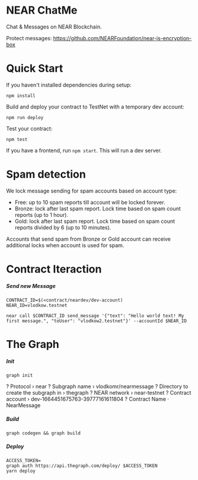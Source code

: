 NEAR ChatMe
==================

Chat & Messages on NEAR Blockchain.

Protect messages:
https://github.com/NEARFoundation/near-js-encryption-box


Quick Start
===========

If you haven't installed dependencies during setup:

    npm install

Build and deploy your contract to TestNet with a temporary dev account:

    npm run deploy

Test your contract:

    npm test

If you have a frontend, run `npm start`. This will run a dev server.


Spam detection
===============

We lock message sending for spam accounts based on account type:
- Free: up to 10 spam reports till account will be locked forever.
- Bronze: lock after last spam report. Lock time based on spam count reports (up to 1 hour).
- Gold: lock after last spam report. Lock time based on spam count reports divided by 6 (up to 10 minutes).

Accounts that send spam from Bronze or Gold account can receive additional locks when account is used for spam.


Contract Iteraction
===============

##### Send new Message

``` 
CONTRACT_ID=$(<contract/neardev/dev-account)
NEAR_ID=vlodkow.testnet

near call $CONTRACT_ID send_message '{"text": "Hello world text! My first message.", "toUser": "vlodkow2.testnet"}' --accountId $NEAR_ID
```

The Graph
===============

##### Init

```
graph init
```

? Protocol › near
? Subgraph name › vlodkomr/nearmessage
? Directory to create the subgraph in › thegraph
? NEAR network › near-testnet
? Contract account › dev-1664451675763-39777161611804
? Contract Name · NearMessage

##### Build

``` 
graph codegen && graph build
```

##### Deploy

``` 
ACCESS_TOKEN=
graph auth https://api.thegraph.com/deploy/ $ACCESS_TOKEN
yarn deploy
```